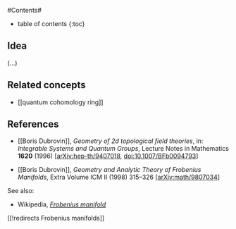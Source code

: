 
#Contents#
* table of contents
{:toc}

## Idea

(...)

## Related concepts

* [[quantum cohomology ring]]

## References

* [[Boris Dubrovin]], *Geometry of 2d topological field theories*, in: *Integrable Systems and Quantum Groups*, Lecture Notes in Mathematics **1620** (1996) &lbrack;[arXiv:hep-th/9407018](https://arxiv.org/abs/hep-th/9407018), [doi:10.1007/BFb0094793](https://doi.org/10.1007/BFb0094793)&rbrack;

* [[Boris Dubrovin]], *Geometry and Analytic Theory of Frobenius Manifolds*, Extra Volume ICM II (1998) 315–326 &lbrack;[arXiv:math/9807034](https://arxiv.org/abs/math/9807034)&rbrack;



See also:

* Wikipedia, _[Frobenius manifold](http://en.wikipedia.org/wiki/Frobenius_manifold)_

[[!redirects Frobenius manifolds]]

